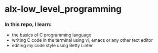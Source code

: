 # alx-low_level_programming

### In this repo, I learn:
* the basics of C programming language
* writing C code in the terminal using vi, emacs or any other text editor
* editing my code style using Betty Linter
